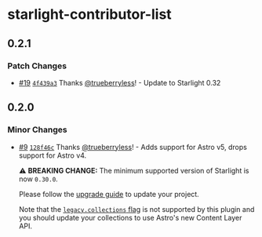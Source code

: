 # starlight-contributor-list

## 0.2.1

### Patch Changes

- [#19](https://github.com/trueberryless-org/starlight-contributor-list/pull/19) [`4f439a3`](https://github.com/trueberryless-org/starlight-contributor-list/commit/4f439a38bed4c3bbdde1891c65c37066fa033363) Thanks [@trueberryless](https://github.com/trueberryless)! - Update to Starlight 0.32

## 0.2.0

### Minor Changes

- [#9](https://github.com/trueberryless-org/starlight-contributor-list/pull/9) [`128f46c`](https://github.com/trueberryless-org/starlight-contributor-list/commit/128f46cca2b8c98abade03e5a3dee64970b367ae) Thanks [@trueberryless](https://github.com/trueberryless)! - Adds support for Astro v5, drops support for Astro v4.

  ⚠️ **BREAKING CHANGE:** The minimum supported version of Starlight is now `0.30.0`.

  Please follow the [upgrade guide](https://github.com/withastro/starlight/releases/tag/%40astrojs/starlight%400.30.0) to update your project.

  Note that the [`legacy.collections` flag](https://docs.astro.build/en/reference/legacy-flags/#collections) is not supported by this plugin and you should update your collections to use Astro's new Content Layer API.
